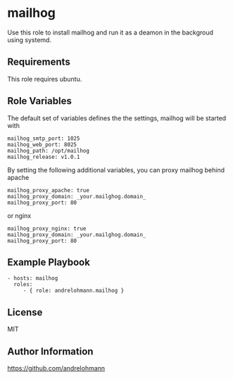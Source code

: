mailhog
=======

Use this role to install mailhog and run it as a deamon in the backgroud using systemd.

Requirements
------------

This role requires ubuntu.

Role Variables
--------------

The default set of variables defines the the settings, mailhog will be started with

    mailhog_smtp_port: 1025
    mailhog_web_port: 8025
    mailhog_path: /opt/mailhog
    mailhog_release: v1.0.1

By setting the following additional variables, you can proxy mailhog behind apache

    mailhog_proxy_apache: true
    mailhog_proxy_domain: _your.mailghog.domain_
    mailhog_proxy_port: 80

or nginx

    mailhog_proxy_nginx: true
    mailhog_proxy_domain: _your.mailghog.domain_
    mailhog_proxy_port: 80    

Example Playbook
----------------

    - hosts: mailhog
      roles:
         - { role: andrelohmann.mailhog }

License
-------

MIT

Author Information
------------------

https://github.com/andrelohmann
